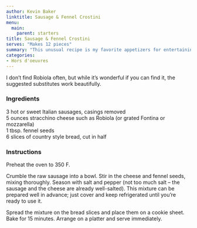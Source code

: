 ```yaml
---
author: Kevin Baker
linktitle: Sausage & Fennel Crostini
menu:
  main:
    parent: starters
title: Sausage & Fennel Crostini
serves: "Makes 12 pieces"
summary: "This unusual recipe is my favorite appetizers for entertaining. They come together in a snap, and they’re mouthwateringly good. This recipe highlights the sweet, delicious taste of fennel seed, which rarely sees much play in American kitchens. "
categories:
- Hors d'oeuvres 
---
```

I don’t find Robiola often, but while it’s wonderful if you can find it, the suggested substitutes work beautifully.

### Ingredients

<div class="ingredient-list">

3 hot or sweet Italian sausages, casings removed  
5 ounces stracchino cheese such as Robiola (or grated Fontina or mozzarella)  
1 tbsp. fennel seeds  
6 slices of country style bread, cut in half     

</div>

### Instructions

Preheat the oven to 350 F.

Crumble the raw sausage into a bowl. Stir in the cheese and fennel seeds, mixing thoroughly.  Season with salt and pepper (not too much salt – the sausage and the cheese are already well-salted). This mixture can be prepared well in advance; just cover and keep refrigerated until you’re ready to use it.

Spread the mixture on the bread slices and place them on a cookie sheet. Bake for 15 minutes. Arrange on a platter and serve immediately.